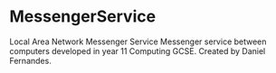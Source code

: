 # MessengerService
Local Area Network Messenger Service
Messenger service between computers developed in year 11 Computing GCSE.
Created by Daniel Fernandes.
